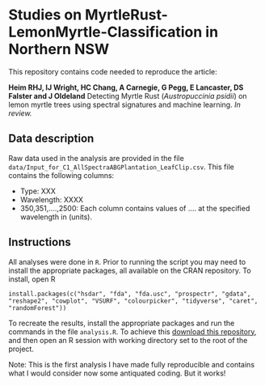 # Studies on MyrtleRust-LemonMyrtle-Classification in Northern NSW

This repository contains code needed to reproduce the article:

**Heim RHJ, IJ Wright, HC Chang, A Carnegie, G Pegg, E Lancaster, DS Falster and J Oldeland** Detecting Myrtle Rust (*Austropuccinia psidii*) on lemon myrtle trees using spectral signatures and machine learning. *In review.*

## Data description

Raw data used in the analysis are provided in the file `data/Input_for_C1_AllSpectraABGPlantation_LeafClip.csv`. This file contains the following columns:

- Type: XXX
- Wavelength: XXXX
- 350,351,....,2500: Each column contains values of .... at the specified wavelength in (units).

## Instructions

All analyses were done in `R`. Prior to running the script you may need to install the appropriate packages, all available on the CRAN repository. To install, open R

```
install.packages(c("hsdar", "fda", "fda.usc", "prospectr", "gdata", "reshape2", "cowplot", "VSURF", "colourpicker", "tidyverse", "caret", "randomForest"))
```

To recreate the results, install the appropriate packages and run the commands in the file `analysis.R`. To achieve this [download this repository](https://github.com/reneheim/myrtlerust-lemonmyrtle-classification/archive/master.zip), and then open an R session with working directory set to the root of the project.


Note: This is the first analysis I have made fully reproducible and contains what I would consider now some antiquated coding. But it works!
